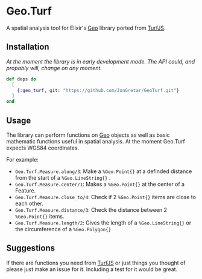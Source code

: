 # Geo.Turf

A spatial analysis tool for Elixir's [Geo](https://github.com/bryanjos/geo) library ported from [TurfJS](http://turfjs.org/).

## Installation

*At the moment the library is in early development mode. The API could, and propably will, change on any moment.*

```elixir
def deps do
  [
    {:geo_turf, git: "https://github.com/JonGretar/GeoTurf.git"}
  ]
end
```

## Usage

The library can perform functions on [Geo](https://github.com/bryanjos/geo) objects as well as basic mathematic functions useful in spatial analysis. At the moment Geo.Turf expects WGS84 coordinates.

For example:

 * `Geo.Turf.Measure.along/3`: Make a `%Geo.Point{}` at a definded distance from the start of a `%Geo.LineString{}` .
 * `Geo.Turf.Measure.center/1`: Makes a `%Geo.Point{}` at the center of a Feature.
 * `Geo.Turf.Measure.close_to/4`: Check if 2 `%Geo.Point{}` items are close to each other.
 * `Geo.Turf.Measure.distance/3`: Check the distance between 2 `%Geo.Point{}` items.
 * `Geo.Turf.Measure.length/2`: Gives the length of a `%Geo.LineString{}` or the circumference of a `%Geo.Polygon{}`

## Suggestions

If there are functions you need from [TurfJS](http://turfjs.org/) or just things you thought of please just make an issue for it. Including a test for it would be great.